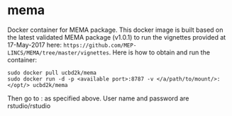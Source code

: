 # mema
Docker container for MEMA package.
This docker image is built based on the latest validated MEMA package (v1.0.1) to run the vignettes provided at 17-May-2017 here: `https://github.com/MEP-LINCS/MEMA/tree/master/vignettes`.
Here is how to obtain and run the container:

```
sudo docker pull ucbd2k/mema
sudo docker run -d -p <available port>:8787 -v </a/path/to/mount/>:</opt/> ucbd2k/mema
```

Then go to <host url>:<available port> as specified above.
User name and password are rstudio/rstudio
